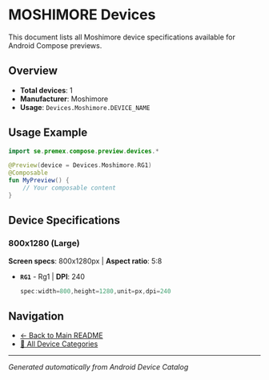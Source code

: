 # MOSHIMORE Devices

This document lists all Moshimore device specifications available for Android Compose previews.

## Overview

- **Total devices**: 1
- **Manufacturer**: Moshimore
- **Usage**: `Devices.Moshimore.DEVICE_NAME`

## Usage Example

```kotlin
import se.premex.compose.preview.devices.*

@Preview(device = Devices.Moshimore.RG1)
@Composable
fun MyPreview() {
    // Your composable content
}
```

## Device Specifications

### 800x1280 (Large)

**Screen specs**: 800x1280px | **Aspect ratio**: 5:8

- **`RG1`** - Rg1 | **DPI**: 240
  ```kotlin
  spec:width=800,height=1280,unit=px,dpi=240
  ```

## Navigation

- [← Back to Main README](../../README.md)
- [📱 All Device Categories](../README.md)

---
*Generated automatically from Android Device Catalog*
